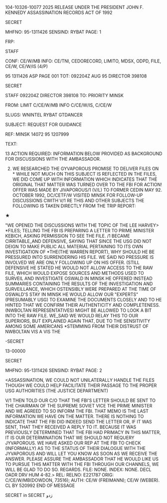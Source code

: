 104-10326-10077
2025 RELEASE UNDER THE PRESIDENT JOHN F. KENNEDY ASSASSINATION RECORDS ACT OF 1992

SECRET

MHFNO: 95-1311426 SENSIND: RYBAT PAGE: 1

FRP:

STAFF

CONF: CE/W/MB INFO: CE/TNI, CEDORECORD, LIMITO, MDSX, ODPD, FILE,
CE/W, CE/W/IS (4/P)

95 1311426 ASP PAGE 001
TOT: 092204Z AUG 95 DIRECTOR 398108

SECRET

STAFF 092204Z DIRECTOR 398108
TO: PRIORITY MINSK

FROM: LIMIT C/CE/W/MB INFO C/CE/W/IS, C/CE/W

SLUGS: WNINTEL RYBAT GTDANCER

SUBJECT: REQUEST FOR GUIDANCE

REF: MINSK 14072 95 1207999

TEXT:

13 ACTION REQUIRED: INFORMATION BELOW PROVIDED AS
BACKGROUND FOR DISCUSSIONS WITH THE AMBASSADOR.

2. WE RESEARCHED THE GYVAPOROUS PROMISE TO DELIVER FILES ON
*<LEE HARVEY OSWALD.> WHILE NOT MUCH ON THIS SUBJECT IS REFLECTED IN
THE FILES, WE DID COME UP WITH INFORMATION WHICH INDICATES THAT
THE ORIGINAL
THAT MATTER WAS TURNED OVER TO THE FBI FOR ACTION!
OFFER WAS MADE BY JIVAPOROUS/1 (V/L) TO FORMER CEDIN MAY 92.
OCTOBER 1992, DC/CETF/W VISITED MINSK FOR FOLLOW-UP DISCUSSIONS
CWITH V/1 RE THIS AND OTHER SUBJECTS THE FOLLOWING IS TAKEN
DIRECTLY FROM THE TRIP REPORT:

★

"WE OPENED THE DISCUSSIONS WITH THE TOPIC OF THE LEE HARVEY>
*<OSWALD>FILES; TELLING THE FBI IS PREPARING A LETTER TO PRIME
MINISTER KEBICH, ASKING PERMISSION TO SEE THE FILE. /1 BECAME
CIRRITABLE_AND DEFENSIVE, SAYING THAT SINCE THE USG DID NOT DEIGN
TO MAKE PUBLIC ALL MATERIAL PERTAINING TO ITS OWN INVESTIGATION OF
*THE<KENNEDY ASSASSINATION>(THE WARREN REPORT), WHY SHOULD НЕ ВЕ
PRESSURED INTO SURRENDERING HIS FILE. WE SAID NO PRESSURE IS
INVOLVED WE ARE ONLY FOLLOWING UP ON HIS OFFER. (STILL DEFENSIVE
HE STATED HE WOULD NOT ALLOW ACCESS TO THE RAW FILE, WHICH WOULD
EXPOSE SOURCES AND METHODS USED TO SURVEIL AND INVESTIGATE OSWALD
IN MINSK HE OFFERED INSTEAD SUMMARIES CONTAINING THE RESULTS OF
THE INVESTIGATION AND SURVEILLANCE, WHICH OSTENSIBLY WERE PREPARED
AT THE TIME OF OSWALD'S STAY IN MINSK HE WOULD ALLOW OUR
"EXPERTS" (PRESUMABLY USG) TO EXAMINE THE DOCUMENTS CLOSELY AND TO
HE HINTED THAT WE
CONFIRM THEIR AUTHENTICITY AND COMPLETENESS.
(NWBOLTAN REPRESENTATIVES) MIGHT BE ALLOWED TO LOOK A BIT INTO THE
RAW FILE. WE_SAID WE WOULD RELAY THIS TO OUR SUPERIORS, BUT
EXPLAINED AGAIN THAT, DUE TO THE SENSITIVITY AMONG SOME AMERICANS
*STEMMING FROM THEIR DISTRUST OF NWBOLTAN VIS A VIS THE<KENNEDY>

-SECRET

13-00000

SECRET

MHFNO: 95-1311426 SENSIND: RYBAT PAGE: 2

<ASSASSINATION, WE COULD NOT UNILATERALLY HANDLE THE FILES
THOUGH WE COULD HELP FACILITATE THEIR PASSAGE TO THE PROPER USG
AUTHORITIES (THE JUSTICE DEPARTMENT)

V/1 THEN TOLD OUR C/O THAT THE FBI'S LETTER SHOULD BE
SENT TO THE CHAIRMAN OF THE SUPREME SOVIET VICE THE PRIME MINISTER
AND WE AGREED TO SO INFORM THE FBI. THAT MEMO IS THE LAST
INFORMATION WE HAVE ON THE MATTER. THERE IS NOTHING TO INDICATE
THAT THE FBI DID INDEED SEND THE LETTER OR, IF IT WAS SENT, THAT
THEY RECEIVED A REPLY TO IT. BECAUSE IT WAS PREVIOUSLY DETERMINED
THAT THE FBI HAD PRIMACY IN THIS MATTER, IT IS OUR DETERMINATION
THAT WE SHOULD NOT REQUERY JYVAPOROUS. WE HAVE ASKED OUR REP AT
THE FBI TO CHECK (INFORMALLY) AS TO THE STATUS OF THEIR DIALOGUE
WITH THE JYVAPOROUS AND WILL LET YOU KNOW AS SOON AS WE RECEIVE
THE ANSWER. PLEASE ASSURE THE AMBASSADOR THAT HE WOULD LIKE US TO
PURSUE THIS MATTER WITH THE FBI THROUGH OUR CHANNELS, WE WILL BE
GLAD TO DO SO. REGARDS.
FILE: NONE. INDEX: NONE. DECL OADR DRV HUM 4-82.> REL:
RELNO: E221787
ORIG: C/CE/W/MB(DOWDON, 73516); AUTH: CE/W (FREIMANN);
CE/W (WEBER). CL BY 520992
END OF MESSAGE

SECRET
in
SECRET
زدو
